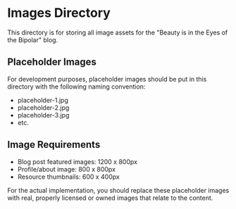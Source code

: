 # Images Directory

This directory is for storing all image assets for the "Beauty is in the Eyes of the Bipolar" blog.

## Placeholder Images
For development purposes, placeholder images should be put in this directory with the following naming convention:
- placeholder-1.jpg
- placeholder-2.jpg
- placeholder-3.jpg
- etc.

## Image Requirements
- Blog post featured images: 1200 x 800px
- Profile/about image: 800 x 800px
- Resource thumbnails: 600 x 400px

For the actual implementation, you should replace these placeholder images with real, properly licensed or owned images that relate to the content. 